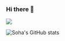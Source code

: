 ### Hi there 👋

<a href="https://sarah-log.tistory.com/" target="_blank">

<!-- 티스토리 링크-->
<img src="https://img.shields.io/badge/Tistory-000000?style=Tistory&logo=Tistory&logoColor=#000000"/></a>

<!-- stat -->
![Soha's GitHub stats](https://github-readme-stats.vercel.app/api?username=jeongsoha&show_icons=true&theme=chartreuse-dark)




<!--
**jeongsoha/jeongsoha** is a ✨ _special_ ✨ repository because its `README.md` (this file) appears on your GitHub profile.

Here are some ideas to get you started:

- 🔭 I’m currently working on ...
- 🌱 I’m currently learning ...
- 👯 I’m looking to collaborate on ...
- 🤔 I’m looking for help with ...
- 💬 Ask me about ...
- 📫 How to reach me: ...
- 😄 Pronouns: ...
- ⚡ Fun fact: ...
-->

